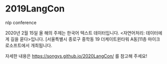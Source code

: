 # 2019LangCon
nlp conference

2020년 2월 15일 올 해의 주제는 한국어 텍스트 데이터입니다. <자연어처리: 데이터에게 길을 묻다>입니다. 
[서울특별시 종로구 중학동 19 더케이트윈타워 A동]11층 마이크로소프트에서 개최됩니다.


자세한 내용은 https://songys.github.io/2020LangCon/ 를 참고해 주세요!
